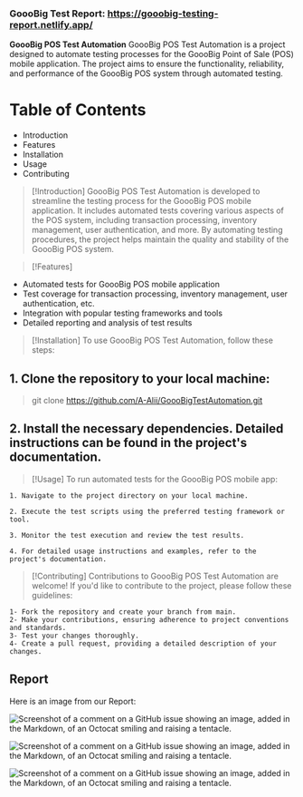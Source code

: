 ### GoooBig Test Report: https://gooobig-testing-report.netlify.app/

**GoooBig POS Test Automation**
GoooBig POS Test Automation is a project designed to automate testing processes for the GoooBig Point of Sale (POS) mobile application. The project aims to ensure the functionality, reliability, and performance of the GoooBig POS system through automated testing.

# Table of Contents
- Introduction
- Features
- Installation
- Usage
- Contributing

> [!Introduction]
> GoooBig POS Test Automation is developed to streamline the testing process for the GoooBig POS mobile application. It includes automated tests covering various aspects of the POS system, including transaction processing, inventory management, user authentication, and more. By automating testing procedures, the project helps maintain the quality and stability of the GoooBig POS system.

> [!Features]
  - Automated tests for GoooBig POS mobile application
  - Test coverage for transaction processing, inventory management, user authentication, etc.
  - Integration with popular testing frameworks and tools
  - Detailed reporting and analysis of test results
    
> [!Installation]
> To use GoooBig POS Test Automation, follow these steps:

## 1. Clone the repository to your local machine:
  > git clone https://github.com/A-Alii/GoooBigTestAutomation.git

## 2. Install the necessary dependencies. Detailed instructions can be found in the project's documentation.

> [!Usage]
> To run automated tests for the GoooBig POS mobile app:

    1. Navigate to the project directory on your local machine.

    2. Execute the test scripts using the preferred testing framework or tool.

    3. Monitor the test execution and review the test results.

    4. For detailed usage instructions and examples, refer to the project's documentation.

> [!Contributing]
> Contributions to GoooBig POS Test Automation are welcome! If you'd like to contribute to the project, please follow these guidelines:

    1- Fork the repository and create your branch from main.
    2- Make your contributions, ensuring adherence to project conventions and standards.
    3- Test your changes thoroughly.
    4- Create a pull request, providing a detailed description of your changes.

## Report

Here is an image from our Report:

![Screenshot of a comment on a GitHub issue showing an image, added in the Markdown, of an Octocat smiling and raising a tentacle.](https://drive.google.com/uc?export=view&id=1TN5UEeN8o6uAyRvzqae5Qb-CUC75T-oL)

![Screenshot of a comment on a GitHub issue showing an image, added in the Markdown, of an Octocat smiling and raising a tentacle.](https://drive.google.com/uc?export=view&id=1TN5UEeN8o6uAyRvzqae5Qb-CUC75T-oL)

![Screenshot of a comment on a GitHub issue showing an image, added in the Markdown, of an Octocat smiling and raising a tentacle.](https://drive.google.com/uc?export=view&id=1fgN-T-8El0hv-1JJyvx3z6BOcyGjR4xD)
